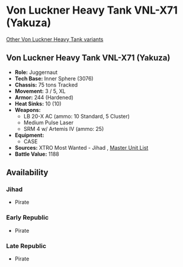 # Von Luckner Heavy Tank VNL-X71 (Yakuza) 

[Other Von Luckner Heavy Tank variants](../von_luckner_heavy_tank.md) 

## Von Luckner Heavy Tank VNL-X71 (Yakuza) 

- **Role:** Juggernaut 
- **Tech Base:** Inner Sphere (3076) 
- **Chassis:** 75 tons Tracked 
- **Movement:** 3 / 5, XL 
- **Armor:** 244 (Hardened) 
- **Heat Sinks:** 10 (10) 
- **Weapons:** 
  - LB 20-X AC (ammo: 10 Standard, 5 Cluster) 
  - Medium Pulse Laser 
  - SRM 4 w/ Artemis IV (ammo: 25) 
- **Equipment:** 
  - CASE 
- **Sources:** XTRO Most Wanted - Jihad , [Master Unit List](http://masterunitlist.info/Unit/Details/5788) 
- **Battle Value:** 1188 

## Availability 

### Jihad 

- Pirate 

### Early Republic 

- Pirate 

### Late Republic 

- Pirate 

